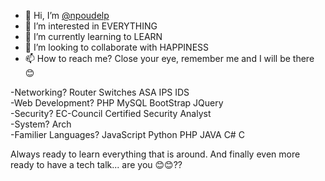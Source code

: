 - 👋 Hi, I’m <a href="nirojpoudel.com.np">@npoudelp</a> 
- 👀 I’m interested in EVERYTHING
- 🌱 I’m currently learning to LEARN
- 💞️ I’m looking to collaborate with HAPPINESS
- 📫 How to reach me? Close your eye, remember me and I will be there 😊

-Networking? Router Switches ASA IPS IDS <br>
-Web Development? PHP MySQL BootStrap JQuery <br>
-Security? EC-Council Certified Security Analyst <br>
-System? Arch <br>
-Familier Languages? JavaScript Python PHP JAVA C# C <br>

Always ready to learn everything that is around. And finally even more ready to have a tech talk... are you 😊😊?? <br>
